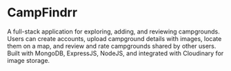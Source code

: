 # CampFindrr
A full-stack application for exploring, adding, and reviewing campgrounds. Users can create accounts, upload campground details with images, locate them on a map, and review and rate campgrounds shared by other users. Built with MongoDB, ExpressJS, NodeJS, and integrated with Cloudinary for image storage.
